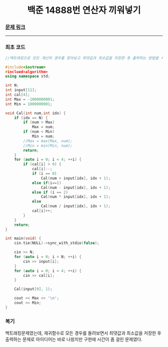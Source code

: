 <h1 align = "center">백준 14888번 연산자 끼워넣기 </h1>

### [문제 링크](https://www.acmicpc.net/problem/14888 "14888번 연산자 끼워넣기")
---

### 최초 코드

```cpp
//백트래킹으로 모든 계산의 경우를 찾아보고 최댓값과 최솟값을 저장한 후 출력하는 방법을 사용하면 될것 같다.

#include<iostream>
#inclued<algorithm>
using namespace std;

int N;
int input[11];
int cal[4];
int Max = -1000000001;
int Min = 1000000001;

void Cal(int num,int idx) {
	if (idx == N) {
		if (num > Max)
			Max = num;
		if (num < Min)
			Min = num;
		//Max = max(Max, num);
  		//Min = min(Min, num);
		return;
	}
	for (auto i = 0; i < 4; ++i) {
		if (cal[i] > 0) {
			cal[i]--;
			if (i == 0)
				Cal(num + input[idx], idx + 1);
			else if(i==1)
				Cal(num - input[idx], idx + 1);
			else if (i == 2)
				Cal(num * input[idx], idx + 1);
			else
				Cal(num / input[idx], idx + 1);
			cal[i]++;
		}
	}
	return;
}

int main(void) {
	cin.tie(NULL)->sync_with_stdio(false);

	cin >> N;
	for (auto i = 0; i < N; ++i) {
		cin >> input[i];
	}
	for (auto i = 0; i < 4; ++i) {
		cin >> cal[i];
	}

	Cal(input[0], 1);

	cout << Max << '\n';
	cout << Min;
}

```

### 복기
백트래킹문제였는데, 재귀함수로 모든 경우를 돌려보면서 최댓값과 최소값을 저장한 후 출력하는 문제로 아이디어는 바로 나왔지만 구현에 시간이 좀 걸린 문제였다.

